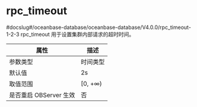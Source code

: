 rpc_timeout 
================================
#docslug#/oceanbase-database/oceanbase-database/V4.0.0/rpc_timeout-1-2-3
rpc_timeout 用于设置集群内部请求的超时时间。


|      **属性**      |  **描述**  |
|------------------|----------|
| 参数类型             | 时间类型     |
| 默认值              | 2s       |
| 取值范围             | \[0, +∞) |
| 是否重启 OBServer 生效 | 否        |



